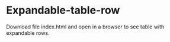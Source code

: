 # Expandable-table-row
Download file index.html and open in a browser to see table with expandable rows.
